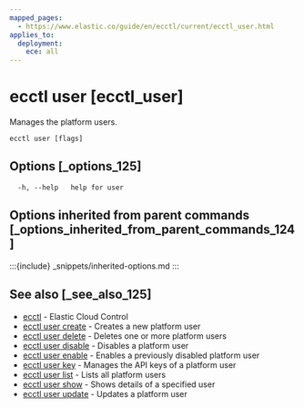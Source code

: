 ```yaml
---
mapped_pages:
  - https://www.elastic.co/guide/en/ecctl/current/ecctl_user.html
applies_to:
  deployment:
    ece: all
---
```


# ecctl user [ecctl_user]

Manages the platform users.

```
ecctl user [flags]
```


## Options [_options_125]

```
  -h, --help   help for user
```


## Options inherited from parent commands [_options_inherited_from_parent_commands_124]

:::{include} _snippets/inherited-options.md
:::


## See also [_see_also_125]

* [ecctl](/reference/ecctl.md) - Elastic Cloud Control
* [ecctl user create](/reference/ecctl_user_create.md) - Creates a new platform user
* [ecctl user delete](/reference/ecctl_user_delete.md) - Deletes one or more platform users
* [ecctl user disable](/reference/ecctl_user_disable.md) - Disables a platform user
* [ecctl user enable](/reference/ecctl_user_enable.md) - Enables a previously disabled platform user
* [ecctl user key](/reference/ecctl_user_key.md) - Manages the API keys of a platform user
* [ecctl user list](/reference/ecctl_user_list.md) - Lists all platform users
* [ecctl user show](/reference/ecctl_user_show.md) - Shows details of a specified user
* [ecctl user update](/reference/ecctl_user_update.md) - Updates a platform user
